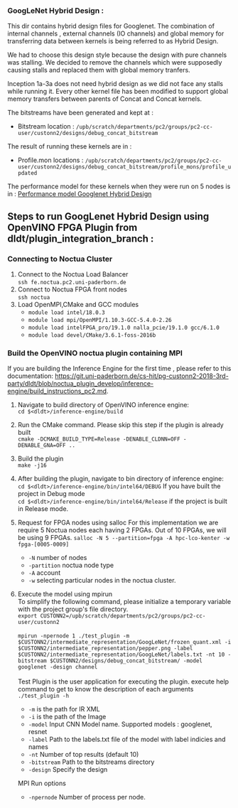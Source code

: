 ### GoogLeNet Hybrid Design :  
This dir contains hybrid design files for Googlenet. 
The combination of internal channels , external channels (IO channels) and global memory  for transferring data between kernels is being referred to as Hybrid Design.  


We had to choose this design style because the design with pure channels was stalling.  We decided to remove the channels which were supposedly causing stalls and replaced them with global memory tranfers.  

Inception 1a-3a does not need hybrid design as we did not face any stalls while running it. Every other kernel file has been modified to support global memory transfers between parents of Concat and Concat kernels.



The bitstreams have been generated and kept at :
- Bitstream location : `/upb/scratch/departments/pc2/groups/pc2-cc-user/custonn2/designs/debug_concat_bitstream`


The result of running these kernels are in :   
- Profile.mon locations : `/upb/scratch/departments/pc2/groups/pc2-cc-user/custonn2/designs/debug_concat_bitstream/profile_mons/profile_updated`

The performance model for these kernels when they were run on 5 nodes is in :
[Performance model Googlenet Hybrid Design](https://git.uni-paderborn.de/cs-hit/pg-custonn2-2018/blob/Performance_Model/Performance_Model/GoogLeNet_Hybrid_Design_Performance_Modelling.md)



## Steps to run GoogLenet Hybrid Design using OpenVINO FPGA Plugin from dldt/plugin_integration_branch :

### Connecting to Noctua Cluster
1. Connect to the Noctua Load Balancer  
    `ssh fe.noctua.pc2.uni-paderborn.de`  
2. Connect to Noctua FPGA front nodes  
    `ssh noctua`
3. Load OpenMPI,CMake and GCC modules  
    - `module load intel/18.0.3`
	- `module load mpi/OpenMPI/1.10.3-GCC-5.4.0-2.26`
	- `module load intelFPGA_pro/19.1.0 nalla_pcie/19.1.0 gcc/6.1.0`
	- `module load devel/CMake/3.6.1-foss-2016b`


### Build the OpenVINO noctua plugin containing MPI
If you are building the Inference Engine for the first time , please refer to this documentation: https://git.uni-paderborn.de/cs-hit/pg-custonn2-2018-3rd-party/dldt/blob/noctua_plugin_develop/inference-engine/build_instructions_pc2.md.  
 1. Navigate to build directory of OpenVINO inference engine:  
    `cd $<dldt>/inference-engine/build`
2. Run the CMake command. Please skip this step if the plugin is already built  
	`cmake -DCMAKE_BUILD_TYPE=Release -DENABLE_CLDNN=OFF -DENABLE_GNA=OFF ..`
3. Build the plugin  
    `make -j16`  
4. After building the plugin, navigate to bin directory of inference engine:  
    `cd $<dldt>/inference-engine/bin/intel64/DEBUG` If you have built the project in Debug mode   
    `cd $<dldt>/inference-engine/bin/intel64/Release` if the project is built in Release mode.

5. Request for FPGA nodes using salloc 
    For this implementation we are require 5 Noctua nodes each having 2 FPGAs. Out of 10 FPGAs, we will be using  9 FPGAs.
	 `salloc -N 5 --partition=fpga -A hpc-lco-kenter -w fpga-[0005-0009]`
    - `-N` number of nodes
    - `-partition` noctua node type
    - `-A` account
    - `-w` selecting particular nodes in the noctua cluster.
6. Execute the model using mpirun  
    To simplify the following command, please initialize a temporary variable with the project group's file directory. <br> `export CUSTONN2=/upb/scratch/departments/pc2/groups/pc2-cc-user/custonn2`   <br><br>
    `mpirun -npernode 1 ./test_plugin -m $CUSTONN2/intermediate_representation/GoogLeNet/frozen_quant.xml -i $CUSTONN2/intermediate_representation/pepper.png -label $CUSTONN2/intermediate_representation/GoogLeNet/labels.txt -nt 10 -bitstream $CUSTONN2/designs/debug_concat_bitstream/ -model googlenet -design channel`  
    <br>Test Plugin is the user application for executing the plugin. execute help command to get to know the description of each arguments `./test_plugin -h`  
    - `-m` is the path for IR XML
    - `-i` is the path of the Image
    - `-model` Input CNN Model name. Supported models : googlenet, resnet
    - `-label` Path to the labels.txt file of the model with label indicies and names
    - `-nt`  Number of top results (default 10)
    - `-bitstream` Path to the bitstreams directory  
    - `-design` Specify the design  

    MPI Run options 
    - `-npernode` Number of process per node.  




